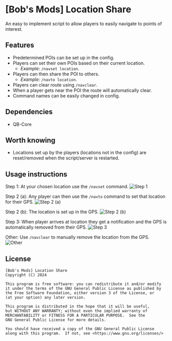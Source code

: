 # [Bob's Mods] Location Share

An easy to implement script to allow players to easily navigate to points of interest.

## Features

- Predetermined POIs can be set up in the config.
- Players can set their own POIs based on their current location.
  - *Example:* `/navset location`.
- Players can then share the POI to others.
  - *Example:* `/navto location`.
- Players can clear route using `/navclear`.
- When a player gets near the POI the route will automatically clear.
- Command names can be easily changed in config.

## Dependencies

- QB-Core

## Worth knowing

- Locations set up by the players (locations not in the config) are reset/removed when the script/server is restarted.

## Usage instructions

Step 1: At your chosen location use the `/navset` command.
![Step 1](https://i.imgur.com/AoBnrct.png)

Step 2 (a): Any player can then use the  `/navto` command to set that location for their GPS.
![Step 2 (a)](https://i.imgur.com/Tsw8BBn.png)

Step 2 (b): The location is set up in the GPS.
![Step 2 (b)](https://i.imgur.com/nS2sDI1.png)

Step 3: When player arrives at location they get a notification and the GPS is automatically removed from their GPS.
![Step 3](https://i.imgur.com/mklvj7g.png)

Other: Use `/navclear` to manually remove the location from the GPS.
![Other](https://i.imgur.com/NEhpufq.png)

## License

    [Bob's Mods] Location Share
    Copyright (C) 2024

    This program is free software: you can redistribute it and/or modify
    it under the terms of the GNU General Public License as published by
    the Free Software Foundation, either version 3 of the License, or
    (at your option) any later version.

    This program is distributed in the hope that it will be useful,
    but WITHOUT ANY WARRANTY; without even the implied warranty of
    MERCHANTABILITY or FITNESS FOR A PARTICULAR PURPOSE.  See the
    GNU General Public License for more details.

    You should have received a copy of the GNU General Public License
    along with this program.  If not, see <https://www.gnu.org/licenses/>
